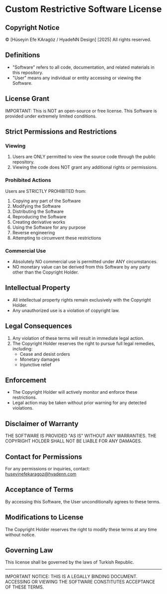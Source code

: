 # Custom Restrictive Software License

## Copyright Notice
© [Hüseyin Efe KAragöz / HyadeNN Design] [2025]
All rights reserved.

## Definitions
- "Software" refers to all code, documentation, and related materials in this repository.
- "User" means any individual or entity accessing or viewing the Software.

## License Grant
IMPORTANT: This is NOT an open-source or free license. This Software is provided under extremely limited conditions.

## Strict Permissions and Restrictions

### Viewing
1. Users are ONLY permitted to view the source code through the public repository.
2. Viewing the code does NOT grant any additional rights or permissions.

### Prohibited Actions
Users are STRICTLY PROHIBITED from:
1. Copying any part of the Software
2. Modifying the Software
3. Distributing the Software
4. Reproducing the Software
5. Creating derivative works
6. Using the Software for any purpose
7. Reverse engineering
8. Attempting to circumvent these restrictions

### Commercial Use
- Absolutely NO commercial use is permitted under ANY circumstances.
- NO monetary value can be derived from this Software by any party other than the Copyright Holder.

## Intellectual Property
- All intellectual property rights remain exclusively with the Copyright Holder.
- Any unauthorized use is a violation of copyright law.

## Legal Consequences
1. Any violation of these terms will result in immediate legal action.
2. The Copyright Holder reserves the right to pursue full legal remedies, including:
   - Cease and desist orders
   - Monetary damages
   - Injunctive relief

## Enforcement
- The Copyright Holder will actively monitor and enforce these restrictions.
- Legal action may be taken without prior warning for any detected violations.

## Disclaimer of Warranty
THE SOFTWARE IS PROVIDED "AS IS" WITHOUT ANY WARRANTIES.
THE COPYRIGHT HOLDER SHALL NOT BE LIABLE FOR ANY DAMAGES.

## Contact for Permissions
For any permissions or inquiries, contact:
[huseyinefekaragoz@hyadenn.com](mailto:huseyinefekaragoz@hyadenn.com)

## Acceptance of Terms
By accessing this Software, the User unconditionally agrees to these terms.

## Modifications to License
The Copyright Holder reserves the right to modify these terms at any time without notice.

## Governing Law
This license shall be governed by the laws of Turkish Republic.

---

IMPORTANT NOTICE:
THIS IS A LEGALLY BINDING DOCUMENT.
ACCESSING OR VIEWING THE SOFTWARE CONSTITUTES ACCEPTANCE OF THESE TERMS.